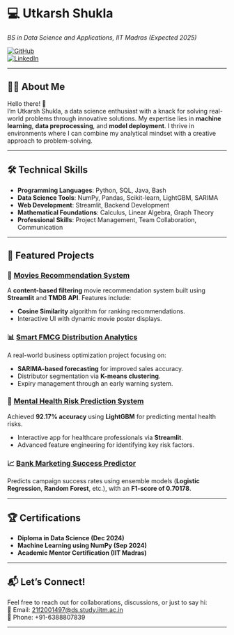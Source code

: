 # 💻 **Utkarsh Shukla**  
*BS in Data Science and Applications, IIT Madras (Expected 2025)*  

[![GitHub](https://img.shields.io/badge/GitHub-utkrsh--shukla-black?style=flat-square&logo=github)](https://github.com/utkrsh-shukla)  
[![LinkedIn](https://img.shields.io/badge/LinkedIn-utkarsh--shukla-blue?style=flat-square&logo=linkedin)](https://linkedin.com/in/utkarsh-shukla-b09a7423a)  

---

## 👨‍💻 About Me  
Hello there! 👋  
I’m Utkarsh Shukla, a data science enthusiast with a knack for solving real-world problems through innovative solutions. My expertise lies in **machine learning**, **data preprocessing**, and **model deployment**. I thrive in environments where I can combine my analytical mindset with a creative approach to problem-solving.  

---

## 🛠️ Technical Skills  
- **Programming Languages**: Python, SQL, Java, Bash  
- **Data Science Tools**: NumPy, Pandas, Scikit-learn, LightGBM, SARIMA  
- **Web Development**: Streamlit, Backend Development  
- **Mathematical Foundations**: Calculus, Linear Algebra, Graph Theory  
- **Professional Skills**: Project Management, Team Collaboration, Communication  

---

## 🌟 Featured Projects  
### 🎥 [Movies Recommendation System](https://github.com/utkrsh-shukla/movies-recommendation-system)  
A **content-based filtering** movie recommendation system built using **Streamlit** and **TMDB API**. Features include:  
- **Cosine Similarity** algorithm for ranking recommendations.  
- Interactive UI with dynamic movie poster displays.  

### 📊 [Smart FMCG Distribution Analytics](https://github.com/utkrsh-shukla/BDM_Capstone_Project--Smart_FMCG)  
A real-world business optimization project focusing on:  
- **SARIMA-based forecasting** for improved sales accuracy.  
- Distributor segmentation via **K-means clustering**.  
- Expiry management through an early warning system.  

### 🧠 [Mental Health Risk Prediction System](https://github.com/utkrsh-shukla/Mental-Health-Risk-Prediction-System)  
Achieved **92.17% accuracy** using **LightGBM** for predicting mental health risks.  
- Interactive app for healthcare professionals via **Streamlit**.  
- Advanced feature engineering for identifying key risk factors.  

### 📈 [Bank Marketing Success Predictor](https://github.com/utkrsh-shukla/Bank-Marketing-Success-Predictor)  
Predicts campaign success rates using ensemble models (**Logistic Regression**, **Random Forest**, etc.), with an **F1-score of 0.70178**.  

---

## 🏆 Certifications  
- **Diploma in Data Science (Dec 2024)**  
- **Machine Learning using NumPy (Sep 2024)**  
- **Academic Mentor Certification (IIT Madras)**  

---

## 📬 Let’s Connect!  
Feel free to reach out for collaborations, discussions, or just to say hi:  
📧 Email: [21f2001497@ds.study.iitm.ac.in](mailto:21f2001497@ds.study.iitm.ac.in)  
📱 Phone: +91-6388807839  

---

